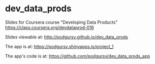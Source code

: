 dev_data_prods
==============

Slides for Coursera course "Developing Data Products"  https://class.coursera.org/devdataprod-016

Slides viewable at:  http://podgursv.github.io/dev_data_prods

The app is at: https://podgursv.shinyapps.io/project_1

The app's code is at:  https://github.com/podgursv/dev_data_prods_app
